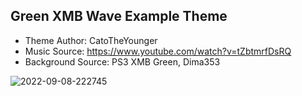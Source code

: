 ## Green XMB Wave Example Theme ##
- Theme Author: CatoTheYounger 
- Music Source: https://www.youtube.com/watch?v=tZbtmrfDsRQ
- Background Source: PS3 XMB Green, Dima353

![2022-09-08-222745](https://user-images.githubusercontent.com/82458228/189245530-85149766-bfe4-41e5-88b1-6bac22d04e69.png)
